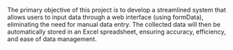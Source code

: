 The primary objective of this project is to develop a streamlined system that allows users to input data through a web interface (using formData), eliminating the need for manual data entry. The collected data will then be automatically stored in an Excel spreadsheet, ensuring accuracy, efficiency, and ease of data management.
